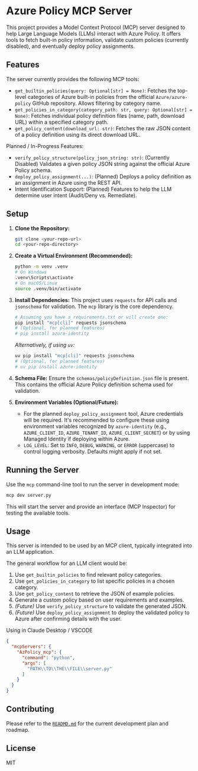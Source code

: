 # Azure Policy MCP Server

This project provides a Model Context Protocol (MCP) server designed to help Large Language Models (LLMs) interact with Azure Policy. It offers tools to fetch built-in policy information, validate custom policies (currently disabled), and eventually deploy policy assignments.

## Features

The server currently provides the following MCP tools:

*   `get_builtin_policies(query: Optional[str] = None)`: Fetches the top-level categories of Azure built-in policies from the official `Azure/azure-policy` GitHub repository. Allows filtering by category name.
*   `get_policies_in_category(category_path: str, query: Optional[str] = None)`: Fetches individual policy definition files (name, path, download URL) within a specified category path.
*   `get_policy_content(download_url: str)`: Fetches the raw JSON content of a policy definition using its direct download URL.

Planned / In-Progress Features:

*   `verify_policy_structure(policy_json_string: str)`: (Currently Disabled) Validates a given policy JSON string against the official Azure Policy schema.
*   `deploy_policy_assignment(...)`: (Planned) Deploys a policy definition as an assignment in Azure using the REST API.
*   Intent Identification Support: (Planned) Features to help the LLM determine user intent (Audit/Deny vs. Remediate).

## Setup

1.  **Clone the Repository:**
    ```bash
    git clone <your-repo-url>
    cd <your-repo-directory>
    ```

2.  **Create a Virtual Environment (Recommended):**
    ```bash
    python -m venv .venv
    # On Windows
    .venv\Scripts\activate
    # On macOS/Linux
    source .venv/bin/activate
    ```

3.  **Install Dependencies:**
    This project uses `requests` for API calls and `jsonschema` for validation. The `mcp` library is the core dependency.
    ```bash
    # Assuming you have a requirements.txt or will create one:
    pip install "mcp[cli]" requests jsonschema
    # (Optional, for planned features)
    # pip install azure-identity
    ```
    *Alternatively, if using `uv`:*
    ```bash
    uv pip install "mcp[cli]" requests jsonschema
    # (Optional, for planned features)
    # uv pip install azure-identity
    ```

4.  **Schema File:**
    Ensure the `schemas/policyDefinition.json` file is present. This contains the official Azure Policy definition schema used for validation.

5.  **Environment Variables (Optional/Future):**
    *   For the planned `deploy_policy_assignment` tool, Azure credentials will be required. It's recommended to configure these using environment variables recognized by `azure-identity` (e.g., `AZURE_CLIENT_ID`, `AZURE_TENANT_ID`, `AZURE_CLIENT_SECRET`) or by using Managed Identity if deploying within Azure.
    *   `LOG_LEVEL`: Set to `INFO`, `DEBUG`, `WARNING`, or `ERROR` (uppercase) to control logging verbosity. Defaults might apply if not set.

## Running the Server

Use the `mcp` command-line tool to run the server in development mode:

```bash
mcp dev server.py
```

This will start the server and provide an interface (MCP Inspector) for testing the available tools.

## Usage

This server is intended to be used by an MCP client, typically integrated into an LLM application.

The general workflow for an LLM client would be:

1.  Use `get_builtin_policies` to find relevant policy categories.
2.  Use `get_policies_in_category` to list specific policies in a chosen category.
3.  Use `get_policy_content` to retrieve the JSON of example policies.
4.  Generate a custom policy based on user requirements and examples.
5.  *(Future)* Use `verify_policy_structure` to validate the generated JSON.
6.  *(Future)* Use `deploy_policy_assignment` to deploy the validated policy to Azure after confirming details with the user.

Using in Claude Desktop / VSCODE

```json
{
  "mcpServers": {
    "AzPolicy_mcp": {
      "command": "python",
      "args": [
        "PATH\\TO\\THE\\FILE\\server.py"
      ]
    }
  }
}
```

## Contributing

Please refer to the [`READMD.md`](./readme.md) for the current development plan and roadmap.

## License

MIT